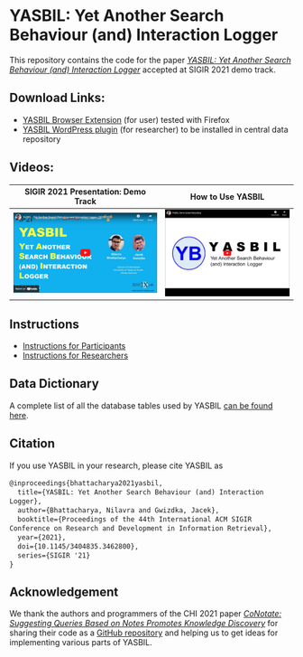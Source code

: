 # YASBIL: Yet Another Search Behaviour (and) Interaction Logger
This repository contains the code for the paper [_YASBIL: Yet Another Search Behaviour (and) Interaction Logger_](https://doi.org/10.1145/3404835.3462800) accepted at SIGIR 2021 demo track.



## Download Links:
* [YASBIL Browser Extension](https://github.com/yasbil/yasbil/raw/main/yasbil-extn-2.0.1.xpi) (for user) tested with Firefox
* [YASBIL WordPress plugin](https://github.com/yasbil/yasbil/raw/main/yasbil-wp-2.0.0.zip) (for researcher) to be installed in central data repository

## Videos:

| SIGIR 2021 Presentation: Demo Track | How to Use YASBIL |
| ----------- | ----------- |
|[![YouTube Video: SIGIR'21 presentation](./resources/yasbil-youtube-sigir21.png)](https://www.youtube.com/watch?v=HDxPEFnvnm0 "SIGIR'21 presentation")|[![YouTube Video: YASBIL v1.0 - How to Use](./resources/yasbil-youtube-howtouse.png)](http://www.youtube.com/watch?v=-sxQ2Xh_EPo "YASBIL v1.0 - How to Use")|



## Instructions
* [Instructions for Participants](./docs/instructions-participant.md)
* [Instructions for Researchers](./docs/instructions-researcher.md)


## Data Dictionary
A complete list of all the database tables used by YASBIL [can be found here](./docs/data-dictionary.md).




## Citation
If you use YASBIL in your research, please cite YASBIL as
```
@inproceedings{bhattacharya2021yasbil,
  title={YASBIL: Yet Another Search Behaviour (and) Interaction Logger},
  author={Bhattacharya, Nilavra and Gwizdka, Jacek},
  booktitle={Proceedings of the 44th International ACM SIGIR Conference on Research and Development in Information Retrieval},
  year={2021},
  doi={10.1145/3404835.3462800},
  series={SIGIR '21}
}
```

## Acknowledgement
We thank the authors and programmers of the CHI 2021 paper [_CoNotate: Suggesting Queries Based on Notes Promotes Knowledge Discovery_](https://dl.acm.org/doi/10.1145/3411764.3445618) for sharing their code as a [GitHub repository](https://github.com/creativecolab/CHI2021-CoNotate) and helping us to get ideas for implementing various parts of YASBIL.